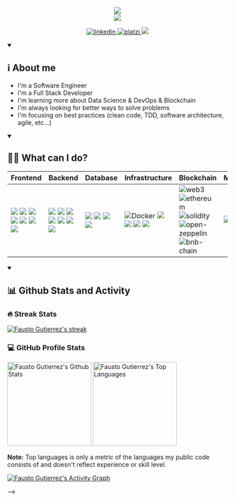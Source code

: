 <!--
**faustogut/faustogut** is a ✨ _special_ ✨ repository because its `README.md` (this file) appears on your GitHub profile.
Here are some ideas to get you started:
- 🔭 I’m currently working on ...
- 🌱 I’m currently learning ...
- 👯 I’m looking to collaborate on ...
- 🤔 I’m looking for help with ...
- 💬 Ask me about ...
- 📫 How to reach me: ...
- 😄 Pronouns: ...
- ⚡ Fun fact: ...
(for me: badges catalogs)
https://github.com/alexandresanlim/Badges4-README.md-Profile
https://github.com/Ileriayo/markdown-badges
https://github.com/badges/awesome-badges
(others githubprofile I like:
https://github.com/DenverCoder1/DenverCoder1/blob/main/README.md
https://github.com/marcialwushu/marcialwushu/blob/master/README.md
-->

<p align="center">
    <img src="https://readme-typing-svg.demolab.com/?duration=1&repeat=false&lines=Fausto Gutiérrez&font=Fira%20Code&center=true&width=600&height=40&color=000000&vCenter=true&pause=1000&size=28" />
    <br/>
<!--</p>

<p align="center">-->
    <img src="https://readme-typing-svg.demolab.com/?lines=Software%20Engineer;Full Stack%20developer;15%2B%20years%20of%20coding%20experience;Always%20learning%20new%20things&font=Fira%20Code&center=true&width=600&height=40&color=0000FF&vCenter=true&duration=1500&pause=1500&size=28" />
</p>

<p align="center">
    <a href="https://www.linkedin.com/in/faustogut">
      <img src="https://img.shields.io/badge/LinkedIn-0077B5?style=for-the-badge&logo=linkedin&logoColor=white" alt="linkedin">
    </a>
    <a href="https://platzi.com/p/faustogut">
      <img src="https://img.shields.io/badge/platzi-7fc719?style=for-the-badge&logo=platzi&logoColor=white" alt="platzi">
    </a>
    <a href="https://twitter.com/faustogut">
        <img src="https://img.shields.io/badge/-Twitter-1ca0f1?style=for-the-badge&labelColor=1ca0f1&logo=twitter&logoColor=white">
    </a>
</p>

<details open>
    <summary><h2>ℹ About me</h2></summary>
    <ul>
        <li>I'm a Software Engineer</li>
        <li>I'm a Full Stack Developer</li>
        <li>I'm learning more about Data Science & DevOps & Blockchain</li>
        <li>I'm always looking for better ways to solve problems</li>
        <li>I'm focusing on best practices (clean code, TDD, software architecture, agile, etc...)</li>
    </ul>
</details>

<details open>
  <summary><h2>👨‍💻 What can I do?</h2></summary>
<table>
  <thead>
    <tr>
      <th>Frontend</th>
      <th>Backend</th>
      <th>Database</th>
      <th>Infrastructure</th>
      <th>Blockchain</th>        
      <th>Miscellanea</th>
    </tr>
  </thead>
  <tbody>
    <tr>
      <td>
        <img src="https://img.shields.io/badge/HTML5-E34F26?style=for-the-badge&logo=html5&logoColor=white">
        <img src="https://img.shields.io/badge/CSS3-1572B6?style=for-the-badge&logo=css3&logoColor=white">
        <img src="https://img.shields.io/badge/JavaScript-323330?style=for-the-badge&logo=javascript&logoColor=F7DF1E">
        <img src="https://img.shields.io/badge/Bootstrap-563D7C?style=for-the-badge&logo=bootstrap&logoColor=white">
        <img src="https://img.shields.io/badge/jQuery-0769AD?style=for-the-badge&logo=jquery&logoColor=white">
        <img src="https://img.shields.io/badge/Vue.js-35495E?style=for-the-badge&logo=vuedotjs&logoColor=4FC08D">
        <img src="https://img.shields.io/badge/React-20232A?style=for-the-badge&logo=react&logoColor=61DAFB">
        <!--
        <img src="https://img.shields.io/badge/Capacitor-119EFF?style=for-the-badge&logo=Capacitor&logoColor=white">
        -->
      </td>
      <td>
        <img src="https://img.shields.io/badge/Python-FFD43B?style=for-the-badge&logo=python&logoColor=blue">              
        <img src="https://img.shields.io/badge/Flask-000000?style=for-the-badge&logo=flask&logoColor=white">
        <img src="https://img.shields.io/badge/fastapi-109989?style=for-the-badge&logo=FASTAPI&logoColor=white">
        <img src="https://img.shields.io/badge/Django-092E20?style=for-the-badge&logo=django&logoColor=green">
        <img src="https://img.shields.io/badge/PHP-777BB4?style=for-the-badge&logo=php&logoColor=white">          
        <img src="https://img.shields.io/badge/Delphi-B22222?style=for-the-badge&logo=delphi&logoColor=white">
        <img src="https://img.shields.io/badge/c%23-%23239120.svg?style=for-the-badge&logo=c-sharp&logoColor=white">
        <!--
        <img src="https://img.shields.io/badge/Laravel-FF2D20?style=for-the-badge&logo=laravel&logoColor=white">
        <img src="https://img.shields.io/badge/Node.js-339933?style=for-the-badge&logo=nodedotjs&logoColor=white">
        <img src="https://img.shields.io/badge/Express.js-000000?style=for-the-badge&logo=express&logoColor=white">
         -->          
      </td>
      <td>
        <img src="https://img.shields.io/badge/Microsoft%20SQL%20Server-CC2927?style=for-the-badge&logo=microsoft%20sql%20server&logoColor=white">
        <img src="https://img.shields.io/badge/PostgreSQL-316192?style=for-the-badge&logo=postgresql&logoColor=white">        
        <img src="https://img.shields.io/badge/MySQL-005C84?style=for-the-badge&logo=mysql&logoColor=white">
        <img src="https://img.shields.io/badge/MongoDB-4EA94B?style=for-the-badge&logo=mongodb&logoColor=white">
      </td>
      <td>
        <img src="https://img.shields.io/badge/docker-0db7ed?style=for-the-badge&logo=docker&logoColor=white" alt="Docker">
        <img src="https://img.shields.io/badge/kubernetes-326ce5.svg?&style=for-the-badge&logo=kubernetes&logoColor=white">
        <img src="https://img.shields.io/badge/Jenkins-D24939?style=for-the-badge&logo=Jenkins&logoColor=white">
        <img src="https://img.shields.io/badge/Terraform-7B42BC?style=for-the-badge&logo=terraform&logoColor=white">
        <img src="https://img.shields.io/badge/GitLab-330F63?style=for-the-badge&logo=gitlab&logoColor=white">
        <!--
        <img src="https://img.shields.io/badge/firebase-FFA611?style=for-the-badge&logo=firebase&logoColor=white" alt="Firebase">
        <img src="https://img.shields.io/badge/Google_Cloud-4285F4?style=for-the-badge&logo=google-cloud&logoColor=white">
        <img src="https://img.shields.io/badge/Amazon_AWS-FF9900?style=for-the-badge&logo=amazonaws&logoColor=white">
        <img src="https://img.shields.io/badge/travis_CI-3EAAAF?style=for-the-badge&logo=travisci&logoColor=white">
        -->
      </td>
      <td>
        <img src="https://img.shields.io/badge/web3-ef6830?style=for-the-badge&logo=web3.js&logoColor=white" alt="web3">          
        <img src="https://img.shields.io/badge/ethereum-9e70be?style=for-the-badge&logo=ethereum&logoColor=white" alt="ethereum">
        <img src="https://img.shields.io/badge/solidity-272525?style=for-the-badge&logo=solidity&logoColor=white" alt="solidity">
        <img src="https://img.shields.io/badge/OpenZeppelin-4E5EE4?logo=OpenZeppelin&logoColor=fff&style=for-the-badge" alt="open-zeppelin">
        <img src="https://tinyurl.com/mp2wu3xx" alt="bnb-chain">
        <!--  
        <img src="https://img.shields.io/badge/ipfs-041727?style=for-the-badge&logo=ipfs&logoColor=white" alt="ipfs">
        <img src="https://img.shields.io/badge/solana-9945FF?style=for-the-badge&logo=solana&logoColor=white" alt="solana">
        -->
      </td>
      <td>
        <img src="https://img.shields.io/badge/Colab-F9AB00?style=for-the-badge&logo=googlecolab&color=525252">
        <img src="https://img.shields.io/badge/Selenium-43B02A?style=for-the-badge&logo=Selenium&logoColor=white">                    
        <img src="https://img.shields.io/badge/Microsoft_Excel-217346?style=for-the-badge&logo=microsoft-excel&logoColor=white">
        <img src="https://img.shields.io/badge/Wordpress-21759B?style=for-the-badge&logo=wordpress&logoColor=white">
        <!--
        <img src="https://img.shields.io/badge/TypeScript-007ACC?style=for-the-badge&logo=typescript&logoColor=white">
        <img src="https://img.shields.io/badge/next.js-000000?style=for-the-badge&logo=nextdotjs&logoColor=white">
        <img src="https://img.shields.io/badge/nuxt.js-00C58E?style=for-the-badge&logo=nuxtdotjs&logoColor=white">
        <img src="https://img.shields.io/badge/Cypress-17202C?style=for-the-badge&logo=cypress&logoColor=white">
        <img src="https://img.shields.io/badge/Jest-C21325?style=for-the-badge&logo=jest&logoColor=white">
        -->
      </td>
    </tr>
  </tbody>
</table>
</details>

<details open> 
  <summary><h2>📊 Github Stats and Activity</h2></summary>

  <h3>🔥 Streak Stats</h3>
  <!-- GitHub Readme Streak Stats - https://github.com/DenverCoder1/github-readme-streak-stats -->
  <a href="https://github.com/DenverCoder1/github-readme-streak-stats"><img alt="Fausto Gutierrez's streak" src="https://github-readme-streak-stats.herokuapp.com/?user=faustogut&theme=monokai-metallian&hide_border=true"/></a>

  <h3>💻 GitHub Profile Stats</h3>
  <!-- https://github.com/anuraghazra/github-readme-stats -->
  <a href="https://github.com/anuraghazra/github-readme-stats"><img alt="Fausto Gutierrez's Github Stats" src="https://github-readme-stats.vercel.app/api/?username=faustogut&show_icons=true&include_all_commits=true&count_private=true&theme=react&hide_border=true&bg_color=1F222E&title_color=F85D7F&icon_color=F8D866" height="192px"/></a>
  <a href="https://github.com/anuraghazra/github-readme-stats"><img alt="Fausto Gutierrez's Top Languages" src="https://github-readme-stats.vercel.app/api/top-langs/?username=faustogut&langs_count=8&layout=compact&theme=react&hide_border=true&bg_color=1F222E&title_color=F85D7F&icon_color=F8D866&hide=Jupyter%20Notebook,Roff" height="192px"/></a>
  <br/>
    
  <b>Note:</b> Top languages is only a metric of the languages my public code consists of and doesn't reflect experience or skill level.
    
  <!-- https://github.com/ashutosh00710/github-readme-activity-graph -->
    
  <a href="https://github.com/ashutosh00710/github-readme-activity-graph">
    <img alt="Fausto Gutierrez's Activity Graph" src="https://github-readme-activity-graph.cyclic.app/graph/?username=faustogut&bg_color=1F222E&color=F8D866&line=F85D7F&point=FFFFFF&hide_border=true" />
  </a>

<!--    
  <h3>⚡ Recent GitHub Activity</h3>
  <!-- https://github.com/jamesgeorge007/github-activity-readme -->
-->
<!--START_SECTION:activity-->
<!--END_SECTION:activity-->
</details>
